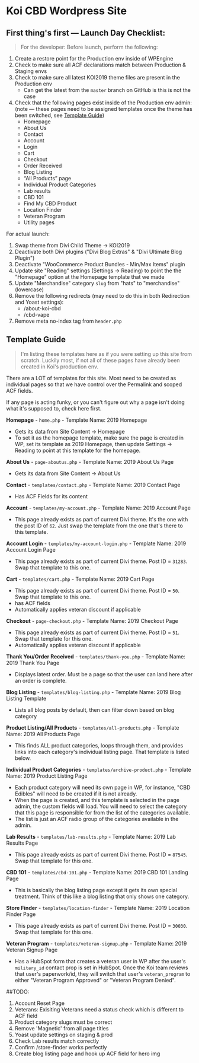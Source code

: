 # Koi CBD Wordpress Site

## First thing's first &mdash; Launch Day Checklist:
>For the developer:
Before launch, perform the following:
1) Create a restore point for the Production env inside of WPEngine
2) Check to make sure all ACF declarations match between Production & Staging envs
3) Check to make sure all latest KOI2019 theme files are present in the Production env
   - Can get the latest from the `master` branch on GitHub is this is not the case
4) Check that the following pages exist inside of the Production env admin: (note &mdash; these pages need to be assigned templates once the theme has been switched, see [Template Guide](#template-guide))
   - Homepage
   - About Us
   - Contact
   - Account
   - Login
   - Cart
   - Checkout
   - Order Received
   - Blog Listing
   -  “All Products” page
   - Individual Product Categories
   - Lab results
   - CBD 101
   - Find My CBD Product
   - Location Finder
   - Veteran Program
   - Utility pages

For actual launch:
1) Swap theme from Divi Child Theme -> KOI2019
2) Deactivate both Divi plugins ("Divi Blog Extras" & "Divi Ultimate Blog Plugin")
3) Deactivate "WooCommerce Product Bundles - Min/Max Items" plugin
4) Update site "Reading" settings (Settings -> Reading) to point the the "Homepage" option at the Homepage template that we made
5) Update "Merchandise" category `slug` from "hats" to "merchandise" (lowercase)
6) Remove the following redirects (may need to do this in both Redirection and Yoast settings):
   - /about-koi-cbd
   - /cbd-vape
7) Remove meta no-index tag from `header.php`

## Template Guide
> I'm listing these templates here as if you were setting up this site from scratch. Luckily most, if not all of these pages have already been created in Koi's production env. 

There are a LOT of templates for this site. Most need to be created as individual pages so that we have control over the Permalink and scoped ACF fields.

If any page is acting funky, or you can't figure out why a page isn't doing what it's supposed to, check here first.

**Homepage** - `home.php` - Template Name: 2019 Homepage
  - Gets its data from Site Content -> Homepage
  - To set it as the homepage template, make sure the page is created in WP, set its template as 2019 Homepage, then update Settings -> Reading to point at this template for the homepage.

**About Us** - `page-aboutus.php` - Template Name: 2019 About Us Page
  - Gets its data from Site Content -> About Us

**Contact** - `templates/contact.php` - Template Name: 2019 Contact Page
  - Has ACF Fields for its content

**Account** - `templates/my-account.php` - Template Name: 2019 Account Page
  - This page already exists as part of current Divi theme. It's the one with the post ID of `62`. Just swap the template from the one that's there to this template.

**Account Login** - `templates/my-account-login.php` - Template Name: 2019 Account Login Page
  - This page already exists as part of current Divi theme. Post ID = `31283`. Swap that template to this one.

**Cart** - `templates/cart.php` - Template Name: 2019 Cart Page
  - This page already exists as part of current Divi theme. Post ID = `50`. Swap that template to this one.
  - has ACF fields
  - Automatically applies veteran discount if applicable

**Checkout** - `page-checkout.php` - Template Name: 2019 Checkout Page
  - This page already exists as part of current Divi theme. Post ID = `51`. Swap that template for this one.
  - Automatically applies veteran discount if applicable

**Thank You/Order Received** - `templates/thank-you.php` - Template Name: 2019 Thank You Page
  - Displays latest order. Must be a page so that the user can land here after an order is complete.

**Blog Listing** - `templates/blog-listing.php` - Template Name: 2019 Blog Listing Template
  - Lists all blog posts by default, then can filter down based on blog category

**Product Listing/All Products** - `templates/all-products.php` - Template Name: 2019 All Products Page
  - This finds ALL product categories, loops through them, and provides links into each category's individual listing page. That template is listed below.

**Individual Product Categories** - `templates/archive-product.php` - Template Name: 2019 Product Listing Page
  - Each product category will need its own page in WP, for instance, "CBD Edibles" will need to be created if it is not already.
  - When the page is created, and this template is selected in the page admin, the custom fields will load. You will need to select the category that this page is responsible for from the list of the categories available.
  - The list is just an ACF radio group of the categories available in the admin.

**Lab Results** - `templates/lab-results.php` - Template Name: 2019 Lab Results Page
  - This page already exists as part of current Divi theme. Post ID = `87545`. Swap that template for this one.

**CBD 101** - `templates/cbd-101.php` - Template Name: 2019 CBD 101 Landing Page
  - This is basically the blog listing page except it gets its own special treatment. Think of this like a blog listing that only shows one category.

**Store Finder** - `templates/location-finder` - Template Name: 2019 Location Finder Page
  - This page already exists as part of current Divi theme. Post ID = `30030`. Swap that template for this one.

**Veteran Program** - `templates/veteran-signup.php` - Template Name: 2019 Veteran Signup Page
  - Has a HubSpot form that creates a veteran user in WP after the user's `military_id` contact prop is set in HubSpot. Once the Koi team reviews that user's paperwork/id, they will switch that user's `veteran_program` to either "Veteran Program Approved" or "Veteran Program Denied".


##TODO:

1. Account Reset Page
1. Veterans: Exisiting Veterans need a status check which is different to ACF field
1. Product category slugs must be correct
1. Remove 'Magnetic' from all page titles
1. Yoast update settings on staging & prod
1. Check Lab results match correctly
1. Confirm /store-finder works perfectly
1. Create blog listing page and hook up ACF field for hero img


